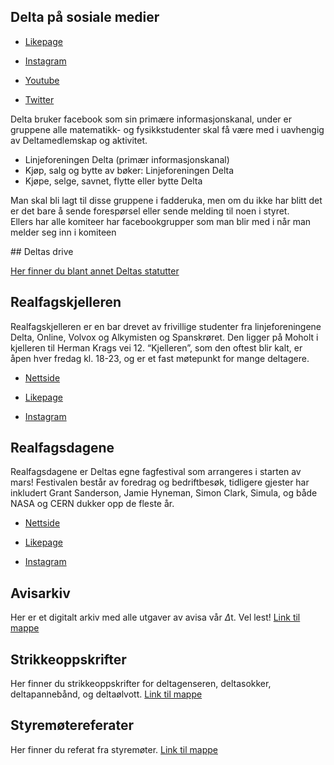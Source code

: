 ## Delta på sosiale medier

* [Likepage](https://www.facebook.com/DeltaNTNU)

* [Instagram](https://www.instagram.com/linjeforeningendelta/)

* [Youtube](https://www.youtube.com/channel/UCW6mgAETx5tY666gD7cMmNw)

* [Twitter](https://twitter.com/DeltaNTNU)

Delta bruker facebook som sin primære informasjonskanal, under er gruppene alle matematikk- og fysikkstudenter skal få være med i uavhengig av Deltamedlemskap og aktivitet.
* Linjeforeningen Delta (primær informasjonskanal)
* Kjøp, salg og bytte av bøker: Linjeforeningen Delta
* Kjøpe, selge, savnet, flytte eller bytte Delta

Man skal bli lagt til disse gruppene i fadderuka, men om du ikke har blitt det er det bare å sende forespørsel eller sende melding til noen i styret.  
Ellers har alle komiteer har facebookgrupper som man blir med i når man melder seg inn i komiteen

#﻿# Deltas drive

[H﻿er finner du blant annet Deltas statutter](https://drive.google.com/drive/folders/0BxOmIMYO_w44fnYzVm1iYWNIRm5hQVRtNmtraFh5bWZ4Wm5wUHJjZUhjcEpfR19wZHFRV28?resourcekey=0-5qkaJNlIEgB6ExyMK-kB3A&usp=sharing)



## Realfagskjelleren

Realfagskjelleren er en bar drevet av frivillige studenter fra linjeforeningene Delta, Online, Volvox og Alkymisten og Spanskrøret. Den ligger på Moholt i kjelleren til Herman Krags vei 12. “Kjelleren”, som den oftest blir kalt, er åpen hver fredag kl. 18-23, og er et fast møtepunkt for mange deltagere.

* [Nettside](https://www.realfagskjelleren.no/)

* [Likepage](https://nb-no.facebook.com/Realfagskjelleren/)

* [Instagram](https://www.instagram.com/realfagskjelleren/)


## Realfagsdagene

Realfagsdagene er Deltas egne fagfestival som arrangeres i starten av mars! Festivalen består av foredrag og bedriftbesøk, tidligere gjester har inkludert Grant Sanderson, Jamie Hyneman, Simon Clark, Simula, og både NASA og CERN dukker opp de fleste år. 

* [Nettside](realfagsdagene.org)

* [Likepage](https://nb-no.facebook.com/realfagsdagene/)

* [Instagram](https://www.instagram.com/realfagsdagene/)

## Avisarkiv 
Her er et digitalt arkiv med alle utgaver av avisa vår $\Delta$t. Vel lest!
[Link til mappe](https://drive.google.com/drive/folders/1fEMbAGwVfP9gInnQQp6r8q6C9M0VgdTT?usp=sharing)

## Strikkeoppskrifter
Her finner du strikkeoppskrifter for deltagenseren, deltasokker, deltapannebånd, og deltaølvott.
[Link til mappe](https://drive.google.com/drive/folders/1stu1-2BCZXi0QwsNePCpRaaDA6R7UnhR?usp=sharing)

## Styremøtereferater
Her finner du referat fra styremøter.
[Link til mappe](https://drive.google.com/drive/folders/142LwuIWB-LPaiX0exb2x6fHSBGtnX11W?usp=sharing)




